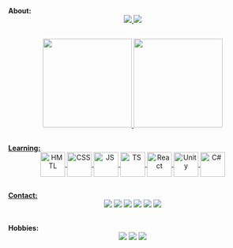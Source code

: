 <div align="left">
	<strong>About:</strong>
</div>

<div align="center">
	<a href="#">
	<img src="https://readme-typing-svg.demolab.com?font=Fira+Code&size=30&pause=5000&color=05E100&width=435&separator=%3C&lines=console.log(%22%CE%BB+%CE%BB+%CE%BB+%F0%9F%96%96%22);">
	<img src="https://readme-typing-svg.demolab.com?font=Fira+Code&duration=5000&pause=30000&color=B5B5B5&center=true&vCenter=true&multiline=true&repeat=false&width=1100&lines=I'm+a+fullstack+developer+under+training%2C+learning+every+day+about+solving+problems.">
</div>

##
<div align="center">
	<a href="https://github.com/mvacoimbra">
	<img height="180em" src="https://github-readme-stats.vercel.app/api?username=mvacoimbra&show_icons=true&theme=transparent&hide_border=true&title_color=05E100&text_color=EAF2EF&icon_color=05E100&custom_title=GitHub-Status">
	<img height="180em" src="https://github-readme-stats.vercel.app/api/top-langs/?username=mvacoimbra&layout=compact&theme=transparent&hide_border=true&title_color=05E100&text_color=EAF2EF">
</div>

##
<div align="left">
	<strong>Learning:</strong>
</div>
<div style="display: inline_block" align="center">
	<a href="#">
	<img align="center" height="50px" alt="HMTL" src="https://cdn.jsdelivr.net/gh/devicons/devicon/icons/html5/html5-original.svg">
	<img align="center" height="50px" alt="CSS" src="https://cdn.jsdelivr.net/gh/devicons/devicon/icons/css3/css3-original.svg">
	<img align="center" height="50px" alt="JS" src="https://cdn.jsdelivr.net/gh/devicons/devicon/icons/javascript/javascript-original.svg">
	<img align="center" height="50px" alt="TS" src="https://cdn.jsdelivr.net/gh/devicons/devicon/icons/typescript/typescript-original.svg">
	<img align="center" height="50px" alt="React" src="https://cdn.jsdelivr.net/gh/devicons/devicon/icons/react/react-original.svg">
<!-- 	<img align="center" height="50px" alt="Figma" src="https://cdn.jsdelivr.net/gh/devicons/devicon/icons/figma/figma-original.svg"> -->
	<img align="center" height="50px" alt="Unity" src="https://cdn.jsdelivr.net/gh/devicons/devicon/icons/unity/unity-original.svg">
	<img align="center" height="50px" alt="C#" src="https://cdn.jsdelivr.net/gh/devicons/devicon/icons/csharp/csharp-original.svg">
</div>

##
<div align="left">
	<strong>Contact:</strong>
</div>
<div style="display: inline_block" align="center">
	<a href="https://www.linkedin.com/in/mvacoimbra/" target="_blank"><img src="https://img.shields.io/badge/LinkedIn-0077B5?style=for-the-badge&logo=linkedin&logoColor=white"></a>
	<a href="mailto:mv27.marcoscoimbra@gmail.com" target="_blank"><img src="https://img.shields.io/badge/Gmail-D14836?style=for-the-badge&logo=gmail&logoColor=white"></a>
	<a href="https://discord.gg/2QSreUtJuH" target="_blank"><img src="https://img.shields.io/badge/Discord-7289DA?style=for-the-badge&logo=discord&logoColor=white"></a>
	<a href="https://t.me/+5562996194128" target="_blank"><img src="https://img.shields.io/badge/Telegram-2CA5E0?style=for-the-badge&logo=telegram&logoColor=white"></a>
	<a href="https://wa.me/5562996194128" target="_blank"><img src="https://img.shields.io/badge/WhatsApp-25D366?style=for-the-badge&logo=whatsapp&logoColor=white"></a>
	<a href="https://mvacoimbra-portfolio.vercel.app" target="_blank"><img src="https://img.shields.io/badge/website-000000?style=for-the-badge&logo=About.me&logoColor=white"></a>
</div>

##
<div align="left">
	<strong>Hobbies:</strong>
</div>
<div align="center">
	<img src="https://readme-typing-svg.demolab.com?font=Fira+Code&size=15&duration=550&color=E13B94&background=0000007A&center=true&vCenter=true&multiline=true&repeat=false&width=200&height=120&lines=%E2%94%80%E2%96%84%E2%96%80%E2%96%80%E2%96%80%E2%96%80%E2%96%80%E2%96%80%E2%96%80%E2%96%80%E2%96%80%E2%96%80%E2%96%80%E2%96%80%E2%96%80%E2%96%80%E2%96%80%E2%96%80%E2%96%80%E2%96%80%E2%96%84;%E2%96%88%E2%96%91%E2%96%91%E2%96%91%E2%96%88%E2%96%91%E2%96%91%E2%96%91%E2%96%91%E2%96%91%E2%96%91%E2%96%91%E2%96%91%E2%96%91%E2%96%91%E2%96%84%E2%96%84%E2%96%91%E2%96%88%E2%96%88%E2%96%91%E2%96%88;%E2%96%88%E2%96%91%E2%96%80%E2%96%80%E2%96%88%E2%96%80%E2%96%80%E2%96%91%E2%96%84%E2%96%80%E2%96%91%E2%96%84%E2%96%80%E2%96%91%E2%96%91%E2%96%80%E2%96%80%E2%96%91%E2%96%84%E2%96%84%E2%96%91%E2%96%88;%E2%96%88%E2%96%91%E2%96%91%E2%96%91%E2%96%80%E2%96%91%E2%96%91%E2%96%91%E2%96%84%E2%96%84%E2%96%84%E2%96%84%E2%96%84%E2%96%91%E2%96%91%E2%96%88%E2%96%88%E2%96%91%E2%96%80%E2%96%80%E2%96%91%E2%96%88;%E2%94%80%E2%96%80%E2%96%84%E2%96%84%E2%96%84%E2%96%84%E2%96%84%E2%96%80%E2%94%80%E2%94%80%E2%94%80%E2%94%80%E2%94%80%E2%96%80%E2%96%84%E2%96%84%E2%96%84%E2%96%84%E2%96%84%E2%96%84%E2%96%80">
	<img src="https://readme-typing-svg.demolab.com?font=Fira+Code&size=15&duration=650&color=E13B94&background=0000007A&center=true&vCenter=true&multiline=true&repeat=false&width=200&height=120&lines=%E2%96%90%E2%96%93%E2%96%88%E2%96%80%E2%96%80%E2%96%80%E2%96%80%E2%96%80%E2%96%80%E2%96%80%E2%96%80%E2%96%80%E2%96%88%E2%96%93%E2%96%8C%E2%96%91%E2%96%84%E2%96%84%E2%96%84%E2%96%84%E2%96%84%E2%96%91;%E2%96%90%E2%96%93%E2%96%88%E2%96%91%E2%96%91%E2%96%80%E2%96%91%E2%96%91%E2%96%80%E2%96%84%E2%96%91%E2%96%91%E2%96%88%E2%96%93%E2%96%8C%E2%96%91%E2%96%88%E2%96%84%E2%96%84%E2%96%84%E2%96%88%E2%96%91;%E2%96%90%E2%96%93%E2%96%88%E2%96%91%E2%96%91%E2%96%84%E2%96%91%E2%96%91%E2%96%84%E2%96%80%E2%96%91%E2%96%91%E2%96%88%E2%96%93%E2%96%8C%E2%96%91%E2%96%88%E2%96%84%E2%96%84%E2%96%84%E2%96%88%E2%96%91;%E2%96%90%E2%96%93%E2%96%88%E2%96%84%E2%96%84%E2%96%84%E2%96%84%E2%96%84%E2%96%84%E2%96%84%E2%96%84%E2%96%84%E2%96%88%E2%96%93%E2%96%8C%E2%96%91%E2%96%88%E2%96%88%E2%96%88%E2%96%88%E2%96%88%E2%96%91;%E2%96%91%E2%96%91%E2%96%91%E2%96%91%E2%96%84%E2%96%84%E2%96%88%E2%96%88%E2%96%88%E2%96%84%E2%96%84%E2%96%91%E2%96%91%E2%96%91%E2%96%91%E2%96%91%E2%96%88%E2%96%88%E2%96%88%E2%96%88%E2%96%88%E2%96%91">
	<img src="https://readme-typing-svg.demolab.com?font=Fira+Code&size=15&duration=750&color=E13B94&background=0000007A&center=true&vCenter=true&multiline=true&repeat=false&width=200&height=120&lines=%E2%94%80%E2%94%80%E2%94%80%E2%94%80%E2%94%80%E2%94%80%E2%96%88%E2%96%80%E2%96%88%E2%96%84%E2%96%84%E2%96%84%E2%96%84%E2%94%80%E2%94%80%E2%94%80%E2%94%80%E2%94%80%E2%96%88%E2%96%88%E2%96%84;%E2%94%80%E2%94%80%E2%94%80%E2%94%80%E2%94%80%E2%94%80%E2%94%80%E2%96%88%E2%96%80%E2%96%84%E2%96%84%E2%96%84%E2%96%84%E2%96%88%E2%94%80%E2%94%80%E2%94%80%E2%94%80%E2%94%80%E2%96%88%E2%96%80%E2%96%80%E2%96%88;%E2%94%80%E2%96%84%E2%96%84%E2%96%84%E2%96%88%E2%94%80%E2%94%80%E2%94%80%E2%94%80%E2%94%80%E2%96%88%E2%94%80%E2%94%80%E2%96%84%E2%96%84%E2%96%84%E2%96%88;%E2%96%88%E2%96%88%E2%96%80%E2%96%84%E2%96%88%E2%94%80%E2%96%84%E2%96%88%E2%96%88%E2%96%80%E2%96%88%E2%94%80%E2%96%88%E2%96%88%E2%96%88%E2%96%80%E2%96%88;%E2%94%80%E2%96%80%E2%96%80%E2%96%80%E2%94%80%E2%94%80%E2%96%80%E2%96%88%E2%96%84%E2%96%88%E2%96%80%E2%94%80%E2%96%80%E2%96%88%E2%96%84%E2%96%88%E2%96%80">
</div>
